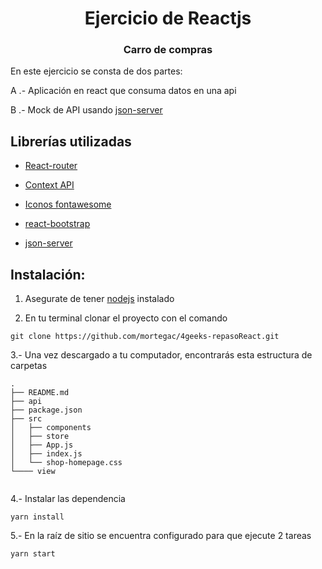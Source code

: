 <p>
    <h1 align="center"> Ejercicio de Reactjs </h1>
    <h3 align="center">Carro de compras</h3>
</p>

En este ejercicio se consta de dos partes:

A .- Aplicación en react que consuma datos en una api

B .- Mock de API usando [json-server](https://github.com/typicode/json-server)





## Librerías utilizadas

- [React-router](https://reactrouter.com/)

- [Context API](https://es.reactjs.org/docs/context.html)

- [Iconos fontawesome](https://fontawesome.com/icons?d=gallery&s=solid)

- [react-bootstrap](https://react-bootstrap.github.io/)

- [json-server](https://github.com/typicode/json-server)



<h2>Instalación:</h2>

1. Asegurate de tener [nodejs](https://nodejs.org/es/) instalado

2. En tu terminal clonar el proyecto con el comando 

```
git clone https://github.com/mortegac/4geeks-repasoReact.git
```

3.- Una vez descargado a tu computador, encontrarás esta estructura de carpetas

```
.
├── README.md
├── api
├── package.json
├── src
│   ├── components
│   ├── store
│   ├── App.js
│   ├── index.js
│   └── shop-homepage.css
└──── view


```

4.- Instalar las dependencia

```
yarn install

```

5.- En la raíz de sitio se encuentra configurado para que ejecute 2 tareas

```
yarn start
```
